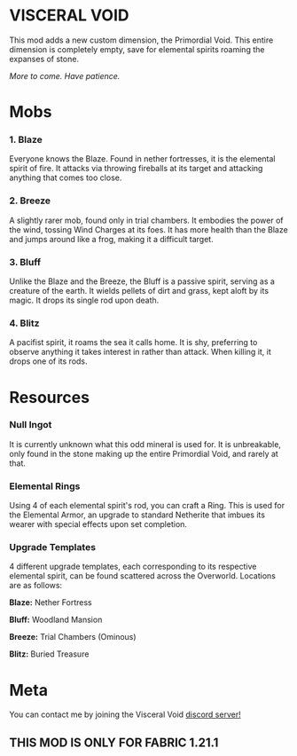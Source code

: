 # VISCERAL VOID
This mod adds a new custom dimension, the Primordial Void. This entire dimension is completely empty, save for elemental spirits roaming the expanses of stone.

_More to come. Have patience._

# Mobs

### 1. Blaze
Everyone knows the Blaze. Found in nether fortresses, it is the elemental spirit of fire. It attacks via throwing fireballs at its target and attacking anything that comes too close.

### 2. Breeze
A slightly rarer mob, found only in trial chambers. It embodies the power of the wind, tossing Wind Charges at its foes. It has more health than the Blaze and jumps around like a frog, making it a difficult target.

### 3. Bluff
Unlike the Blaze and the Breeze, the Bluff is a passive spirit, serving as a creature of the earth. It wields pellets of dirt and grass, kept aloft by its magic. It drops its single rod upon death.

### 4. Blitz
A pacifist spirit, it roams the sea it calls home. It is shy, preferring to observe anything it takes interest in rather than attack. When killing it, it drops one of its rods.



# Resources

### Null Ingot
It is currently unknown what this odd mineral is used for. It is unbreakable, only found in the stone making up the entire Primordial Void, and rarely at that.

### Elemental Rings
Using 4 of each elemental spirit's rod, you can craft a Ring. This is used for the Elemental Armor, an upgrade to standard Netherite that imbues its wearer with special effects upon set completion.

### Upgrade Templates
4 different upgrade templates, each corresponding to its respective elemental spirit, can be found scattered across the Overworld. Locations are as follows:

**Blaze:** Nether Fortress

**Bluff:** Woodland Mansion

**Breeze:** Trial Chambers (Ominous)

**Blitz:** Buried Treasure


# Meta
You can contact me by joining the Visceral Void [discord server!](https://discord.gg/qN5sshCsVz)
## THIS MOD IS ONLY FOR FABRIC 1.21.1
